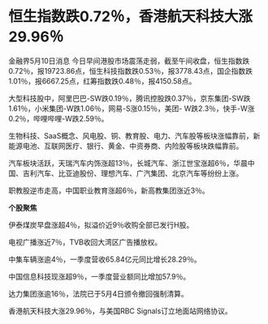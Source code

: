 # 恒生指数跌0.72％，香港航天科技大涨29.96％

金融界5月10日消息
今日早间港股市场震荡走弱，截至午间收盘，恒生指数跌0.72％，报19723.86点，恒生科技指数跌0.53％，报3778.43点，国企指数跌1.01％，报6667.25点，红筹指数跌0.48％，报4150.58点。

大型科技股中，阿里巴巴-SW跌0.19％，腾讯控股跌0.37％，京东集团-SW跌1.61％，小米集团-W跌1.06％，网易-S涨0.15％，美团-
W跌2.3％，快手-W涨0.2％，哔哩哔哩-W跌2.59％。

生物科技、SaaS概念、风电股、铜、教育股、电力、汽车股等板块涨幅靠前，新能源电池、互联网医疗、银行、黄金、中资券商、内险股等板块跌幅靠前。

汽车板块活跃，天瑞汽车内饰涨超13％，长城汽车、浙江世宝涨超6％，华晨中国、吉利汽车、比亚迪股份、理想汽车、广汽集团、北京汽车等纷纷上涨。

职教股逆市走高，中国职业教育涨超6％，新高教集团涨近3％。

**个股聚焦**

伊泰煤炭早盘涨超4％，拟溢价近9％收购全部已发行H股。

电视广播涨近7％，TVB收回大湾区广告播放权。

中集车辆涨逾4％，一季度营收65.84亿元同比增长28.29％。

中国信息科技现涨超9％，一季度营业额同比增加57.9％。

达力集团涨逾16％，法院已于5月4日颁令撤回强制清算。

香港航天科技大涨29.96％，与美国RBC Signals订立地面站网络协议。

